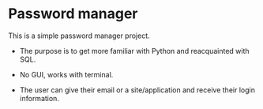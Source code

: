 # Password manager

This is a simple password manager project.

- The purpose is to get more familiar with Python and reacquainted with SQL.

- No GUI, works with terminal.

- The user can give their email or a site/application and receive their login information. 